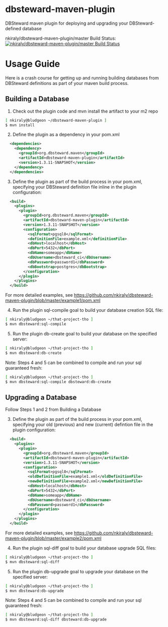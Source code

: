 dbsteward-maven-plugin
======================
DBSteward maven plugin for deploying and upgrading your DBSteward-defined database

nkiraly/dbsteward-maven-plugin/master Build Status: [![nkiraly/dbsteward-maven-plugin/master Build Status](https://travis-ci.org/nkiraly/dbsteward-maven-plugin.png?branch=master)](https://travis-ci.org/nkiraly/dbsteward-maven-plugin)


Usage Guide
===========
Here is a crash course for getting up and running building databases from DBSteward definitions as part of your maven build process.



## Building a Database
1) Check out the plugin code and mvn install the artifact to your m2 repo
```bash
[ nkiraly@bludgeon ~/dbsteward-maven-plugin ]
$ mvn install
```


2) Define the plugin as a dependency in your pom.xml
```XML
  <dependencies>
    <dependency>
      <groupId>org.dbsteward.maven</groupId>
      <artifactId>dbsteward-maven-plugin</artifactId>
      <version>1.3.11-SNAPSHOT</version>
    </dependency>
  </dependencies>
```


3) Define the plugin as part of the build process in your pom.xml, specifying your DBSteward definition file inline in the plugin configuration:
```XML
  <build>
    <plugins>
      <plugin>
        <groupId>org.dbsteward.maven</groupId>
        <artifactId>dbsteward-maven-plugin</artifactId>
        <version>1.3.11-SNAPSHOT</version>
        <configuration>
          <sqlFormat>pgsql8</sqlFormat>
          <definitionFile>example.xml</definitionFile>
          <dbHost>localhost</dbHost>
          <dbPort>5432</dbPort>
          <dbName>someapp</dbName>
          <dbUsername>dbsteward_ci</dbUsername>
          <dbPassword>password1</dbPassword>
          <dbBootstrap>postgres</dbBootstrap>
        </configuration>
      </plugin>
    </plugins>
  </build>
```
For more detailed examples, see https://github.com/nkiraly/dbsteward-maven-plugin/blob/master/example1/pom.xml


4) Run the plugin sql-compile goal to build your database creation SQL file:
```bash
[ nkiraly@bludgeon ~/that-project-tho ]
$ mvn dbsteward:sql-compile
```


5) Run the plugin db-create goal to build your database on the specified server:
```bash
[ nkiraly@bludgeon ~/that-project-tho ]
$ mvn dbsteward:db-create
```


Note: Steps 4 and 5 can be combined to compile and run your sql guaranteed fresh:
```bash
[ nkiraly@bludgeon ~/that-project-tho ]
$ mvn dbsteward:sql-compile dbsteward:db-create
```




## Upgrading a Database
Follow Steps 1 and 2 from Building a Database

3) Define the plugin as part of the build process in your pom.xml, specifying your old (previous) and new (current) defintion file in the plugin configuration:
```XML
  <build>
    <plugins>
      <plugin>
        <groupId>org.dbsteward.maven</groupId>
        <artifactId>dbsteward-maven-plugin</artifactId>
        <version>1.3.11-SNAPSHOT</version>
        <configuration>
          <sqlFormat>pgsql8</sqlFormat>
          <oldDefinitionFile>example1.xml</oldDefinitionFile>
          <newDefinitionFile>example2.xml</newDefinitionFile>
          <dbHost>localhost</dbHost>
          <dbPort>5432</dbPort>
          <dbName>someapp</dbName>
          <dbUsername>dbsteward_ci</dbUsername>
          <dbPassword>password1</dbPassword>
        </configuration>
      </plugin>
    </plugins>
  </build>
```
For more detailed examples, see https://github.com/nkiraly/dbsteward-maven-plugin/blob/master/example2/pom.xml


4) Run the plugin sql-diff goal to build your database upgrade SQL files:
```bash
[ nkiraly@bludgeon ~/that-project-tho ]
$ mvn dbsteward:sql-diff
```


5) Run the plugin db-upgrade goal to upgrade your database on the specified server:
```bash
[ nkiraly@bludgeon ~/that-project-tho ]
$ mvn dbsteward:db-upgrade
```


Note: Steps 4 and 5 can be combined to compile and run your sql guaranteed fresh:
```bash
[ nkiraly@bludgeon ~/that-project-tho ]
$ mvn dbsteward:sql-diff dbsteward:db-upgrade
```

